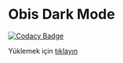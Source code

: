 # Obis Dark Mode

[![Codacy Badge](https://api.codacy.com/project/badge/Grade/008b1d8925bf43cca38a4da1e56a57fc)](https://app.codacy.com/manual/Acidooo/obis-dark-mode?utm_source=github.com&utm_medium=referral&utm_content=Acidooo/obis-dark-mode&utm_campaign=Badge_Grade_Dashboard)

Yüklemek için [tıklayın](https://github.com/Acidooo/obis-dark-mode/raw/master/Obis-Sorter%26DarkMode.user.js)
